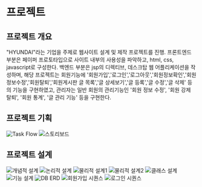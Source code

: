 # 프로젝트
## 프로젝트 개요
"HYUNDAI"라는 기업을 주제로 웹사이트 설계 및 제작 프로젝트를 진행.
프론트엔드 부분은 페이퍼 프로토타입으로 사이트 내부의 사용성을 파악하고, html, css, javascript로 구성한다.
백엔드 부분은 jsp의 디렉티브, 데스크탑 웹 어플리케이션을 작성하며, 해당 프로젝트는 회원기능에 '회원가입','로그인','로그아웃','회원정보확인','회원정보수정','회원탈퇴','회원게시판 글 목록','글 상세보기','글 등록','글 수정','글 삭제' 등의 기능을 구현하였고,
관리자는 일반 회원의 관리기능인 '회원 정보 수정', '회원 강제 탈퇴', '회원 통계', '글 관리 기능' 등을 구현한다.

## 프로젝트 기획
![Task Flow](./img/database2/taskFlow.png "Task Flow")
![스토리보드](./img/database2/WebStoryBoard1.png "스토리보드")

## 프로젝트 설계
![개념적 설계](./img/database/pro1_01.png "개념적 설계")
![논리적 설계](./img/database/pro1_02.png "논리적 설계")
![물리적 설계1](./img/database/pro1_03.png "물리적 설계1")
![물리적 설계2](./img/database/pro1_04.png "물리적 설계2")
![클래스 설계](./img/database/pro1_05.png "클래스 설계")
![기능 설계](./img/database/pro1_06.png "기능 설계")
![DB ERD](./img/database/pro1_07.png "DB ERD")
![회원가입 시퀀스](./img/database/pro1_08.png "회원가입 시퀀스")
![로그인 시퀀스](./img/database/pro1_09.png "로그인 시퀀스")